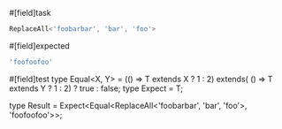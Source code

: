 #[field]task
```ts
ReplaceAll<'foobarbar', 'bar', 'foo'>
```

#[field]expected
```ts
'foofoofoo'
```

#[field]test
type Equal<X, Y> = (<T>() => T extends X ? 1 : 2) extends(
    <T>() => T extends Y ? 1 : 2) ? true : false;
type Expect<T extends true> = T;

type Result = Expect<Equal<ReplaceAll<'foobarbar', 'bar', 'foo'>, 'foofoofoo'>>;